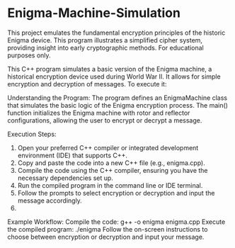 # Enigma-Machine-Simulation
This project emulates the fundamental encryption principles of the historic Enigma device. This program illustrates a simplified cipher system, providing insight into early cryptographic methods. For educational purposes only.




This C++ program simulates a basic version of the Enigma machine, a historical encryption device used during World War II. It allows for simple encryption and decryption of messages. To execute it:

Understanding the Program:
The program defines an EnigmaMachine class that simulates the basic logic of the Enigma encryption process.
The main() function initializes the Enigma machine with rotor and reflector configurations, allowing the user to encrypt or decrypt a message.

Execution Steps:

1. Open your preferred C++ compiler or integrated development environment (IDE) that supports C++.
2. Copy and paste the code into a new C++ file (e.g., enigma.cpp).
3. Compile the code using the C++ compiler, ensuring you have the necessary dependencies set up.
4. Run the compiled program in the command line or IDE terminal.
5. Follow the prompts to select encryption or decryption and input the message accordingly.
6. 
Example Workflow:
Compile the code: g++ -o enigma enigma.cpp
Execute the compiled program: ./enigma
Follow the on-screen instructions to choose between encryption or decryption and input your message.



